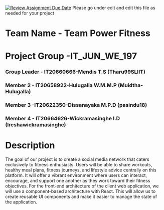 [![Review Assignment Due Date](https://classroom.github.com/assets/deadline-readme-button-24ddc0f5d75046c5622901739e7c5dd533143b0c8e959d652212380cedb1ea36.svg)](https://classroom.github.com/a/2d9khxo6)
Please go under edit and edit this file as needed for your project

# Team Name - Team Power Fitness
# Project Group -IT_JUN_WE_197
### Group Leader - IT20660666-Mendis T.S (Tharu99SLIIT)
### Member 2 - IT20658922-Hulugalla W.M.M.P (Muidtha-Hulugalla)
### Member 3 -IT20622350-Dissanayaka M.P.D (pasindu18)
### Member 4 - IT20664626-Wickramasinghe I.D (Ireshawickramasinghe)

# Description  

The goal of our project is to create a social media network that caters exclusively to fitness enthusiasts. Users will be able to share workouts, healthy meal plans, fitness journeys, and lifestyle advice centrally on this platform. It will offer a vibrant environment where users can interact, encourage, and support one another as they work toward their fitness objectives.
For the front-end architecture of the client web application, we will use a component-based architecture with React. This will allow us to create reusable UI components and make it easier to manage the state of the application.

